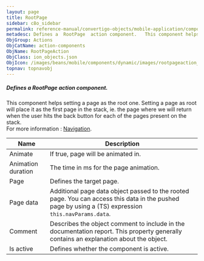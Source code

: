 ```yaml
---
layout: page
title: RootPage
sidebar: c8o_sidebar
permalink: reference-manual/convertigo-objects/mobile-application/components/action-components/rootpage/
metadesc: Defines a  RootPage  action component.   This component helps setting a page as the root one. Setting a page as root will place it as the first page i
ObjGroup: Actions
ObjCatName: action-components
ObjName: RootPageAction
ObjClass: ion_objects.json
ObjIcon: /images/beans/mobile/components/dynamic/images/rootpageaction_color_32x32.png
topnav: topnavobj
---
```

##### Defines a <i>RootPage</i> action component. <br/>

 This component helps setting a page as the root one. Setting a page as root will place it as the first page in the stack, ie. the page where we will return when the user hits the back button for each of the pages present on the stack.<br/>
For more information : <a href='https://ionicframework.com/docs/v3/components/#navigation'>Navigation</a>.

Name | Description 
--- | ---
Animate | If true, page will be animated in.
Animation duration | The time in ms for the page animation.
Page | Defines the target page.
Page data | Additional page data object passed to the rooted page. You can access this data in the pushed page by using a (TS) expression <code>this.navParams.data</code>.
Comment | Describes the object comment to include in the documentation report.  This property generally contains an explanation about the object. 
Is active | Defines whether the component is active. 

